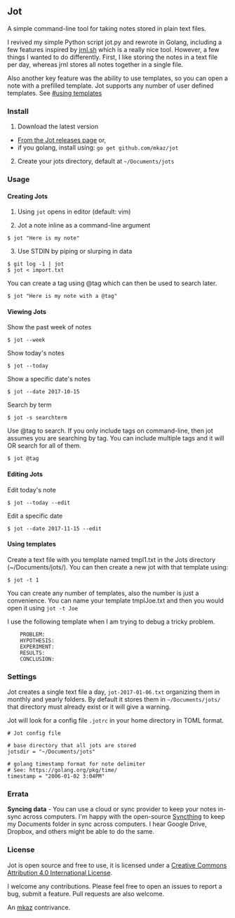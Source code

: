 
## Jot

A simple command-line tool for taking notes stored in plain text files.

I revived my simple Python script jot.py and rewrote in Golang, including a few features inspired by [jrnl.sh](http://jrnl.sh/) which is a really nice tool. However, a few things I wanted to do differently. First, I like storing the notes in a text file per day, whereas jrnl stores all notes together in a single file.

Also another key feature was the ability to use templates, so you can open a note with a prefilled template. Jot supports any number of user defined templates. See [#using templates](#using-templates)

### Install

1. Download the latest version
* [From the Jot releases page](https://github.com/mkaz/jot/releases) or,
* if you golang, install using:  `go get github.com/mkaz/jot`

2. Create your jots directory, default at `~/Documents/jots`


### Usage

#### Creating Jots

1. Using `jot` opens in editor (default: vim)

2. Jot a note inline as a command-line argument
```
$ jot "Here is my note"
```

3. Use STDIN by piping or slurping in data
```
$ git log -1 | jot
$ jot < import.txt
```

You can create a tag using @tag which can then be used to search later.
```
$ jot "Here is my note with a @tag"
```

#### Viewing Jots

Show the past week of notes
```
$ jot --week
```

Show today's notes
```
$ jot --today
```

Show a specific date's notes
```
$ jot --date 2017-10-15
```

Search by term
```
$ jot -s searchterm
```

Use @tag to search. If you only include tags on command-line, then jot assumes you are searching by tag. You can include multiple tags and it will OR search for all of them.
```
$ jot @tag
```

#### Editing Jots

Edit today's note
```
$ jot --today --edit
```

Edit a specific date
```
$ jot --date 2017-11-15 --edit
```

#### Using templates

Create a text file with you template named tmpl1.txt in the Jots directory (~/Documents/jots/). You can then create a new jot with that template using:
```
$ jot -t 1
```

You can create any number of templates, also the number is just a convenience. You can name your template tmplJoe.txt and then you would open it using `jot -t Joe`

I use the following template when I am trying to debug a tricky problem.
```
	PROBLEM:
	HYPOTHESIS:
	EXPERIMENT:
	RESULTS:
	CONCLUSION:
```

### Settings

Jot creates a single text file a day, `jot-2017-01-06.txt` organizing them in monthly and yearly folders. By default it stores them in `~/Documents/jots/` that directory must already exist or it will give a warning.

Jot will look for a config file `.jotrc` in your home directory in TOML format.

```
# Jot config file

# base directory that all jots are stored
jotsdir = "~/Documents/jots"

# golang timestamp format for note delimiter
# See: https://golang.org/pkg/time/
timestamp = "2006-01-02 3:04PM"
```


### Errata

**Syncing data** - You can use a cloud or sync provider to keep your notes in-sync across computers. I'm happy with the open-source [Syncthing](https://syncthing.net/) to keep my Documents folder in sync across computers. I hear Google Drive, Dropbox, and others might be able to do the same.


### License

Jot is open source and free to use, it is licensed under a <a rel="license" href="http://creativecommons.org/licenses/by/4.0/">Creative Commons Attribution 4.0 International License</a>.

I welcome any contributions. Please feel free to open an issues to report a bug, submit a feature. Pull requests are also welcome.

An [mkaz](https://mkaz.tech/) contrivance.

